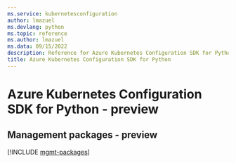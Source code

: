 ```yaml
---
ms.service: kubernetesconfiguration
author: lmazuel
ms.devlang: python
ms.topic: reference
ms.author: lmazuel
ms.data: 09/15/2022
description: Reference for Azure Kubernetes Configuration SDK for Python
title: Azure Kubernetes Configuration SDK for Python
---
```

# Azure Kubernetes Configuration SDK for Python - preview

## Management packages - preview
[!INCLUDE [mgmt-packages](kubernetes-configuration-mgmt-index.md)]
